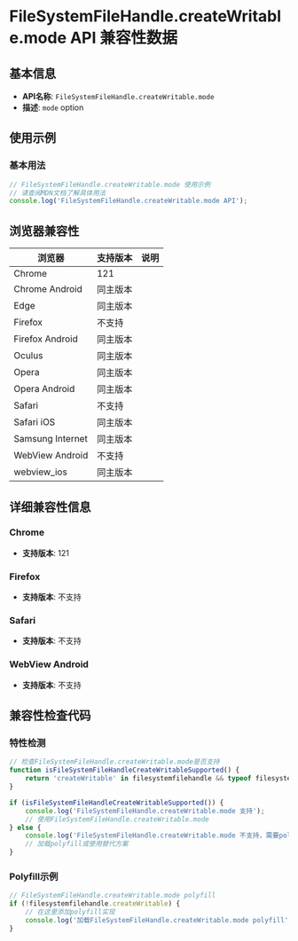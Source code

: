 # FileSystemFileHandle.createWritable.mode API 兼容性数据

## 基本信息

- **API名称**: `FileSystemFileHandle.createWritable.mode`
- **描述**: `mode` option

## 使用示例

### 基本用法

```javascript
// FileSystemFileHandle.createWritable.mode 使用示例
// 请查阅MDN文档了解具体用法
console.log('FileSystemFileHandle.createWritable.mode API');
```

## 浏览器兼容性

| 浏览器 | 支持版本 | 说明 |
|--------|----------|------|
| Chrome | 121 |  |
| Chrome Android | 同主版本 |  |
| Edge | 同主版本 |  |
| Firefox | 不支持 |  |
| Firefox Android | 同主版本 |  |
| Oculus | 同主版本 |  |
| Opera | 同主版本 |  |
| Opera Android | 同主版本 |  |
| Safari | 不支持 |  |
| Safari iOS | 同主版本 |  |
| Samsung Internet | 同主版本 |  |
| WebView Android | 不支持 |  |
| webview_ios | 同主版本 |  |

## 详细兼容性信息

### Chrome

- **支持版本**: 121

### Firefox

- **支持版本**: 不支持

### Safari

- **支持版本**: 不支持

### WebView Android

- **支持版本**: 不支持

## 兼容性检查代码

### 特性检测

```javascript
// 检查FileSystemFileHandle.createWritable.mode是否支持
function isFileSystemFileHandleCreateWritableSupported() {
    return 'createWritable' in filesystemfilehandle && typeof filesystemfilehandle.createWritable === 'function';
}

if (isFileSystemFileHandleCreateWritableSupported()) {
    console.log('FileSystemFileHandle.createWritable.mode 支持');
    // 使用FileSystemFileHandle.createWritable.mode
} else {
    console.log('FileSystemFileHandle.createWritable.mode 不支持，需要polyfill');
    // 加载polyfill或使用替代方案
}
```

### Polyfill示例

```javascript
// FileSystemFileHandle.createWritable.mode polyfill
if (!filesystemfilehandle.createWritable) {
    // 在这里添加polyfill实现
    console.log('加载FileSystemFileHandle.createWritable.mode polyfill');
}
```

